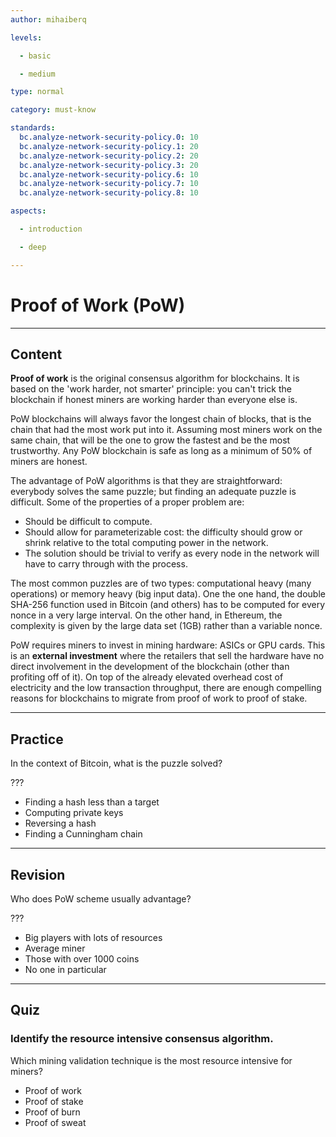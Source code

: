 ```yaml
---
author: mihaiberq

levels:

  - basic

  - medium

type: normal

category: must-know

standards:
  bc.analyze-network-security-policy.0: 10
  bc.analyze-network-security-policy.1: 20
  bc.analyze-network-security-policy.2: 20
  bc.analyze-network-security-policy.3: 20
  bc.analyze-network-security-policy.6: 10
  bc.analyze-network-security-policy.7: 10
  bc.analyze-network-security-policy.8: 10

aspects:

  - introduction

  - deep

---
```

# Proof of Work (PoW)

---
## Content

**Proof of work** is the original consensus algorithm for blockchains. It is based on the 'work harder, not smarter' principle: you can't trick the blockchain if honest miners are working harder than everyone else is.

PoW blockchains will always favor the longest chain of blocks, that is the chain that had the most work put into it. Assuming most miners work on the same chain, that will be the one to grow the fastest and be the most trustworthy. Any PoW blockchain is safe as long as a minimum of 50% of miners are honest.

The advantage of PoW algorithms is that they are straightforward: everybody solves the same puzzle; but finding an adequate puzzle is difficult. Some of the properties of a proper problem are:
- Should be difficult to compute.
- Should allow for parameterizable cost: the difficulty should grow or shrink relative to the total computing power in the network.
- The solution should be trivial to verify as every node in the network will have to carry through with the process.

The most common puzzles are of two types: computational heavy (many operations) or memory heavy (big input data). One the one hand, the double SHA-256 function used in Bitcoin (and others) has to be computed for every nonce in a very large interval. On the other hand, in Ethereum, the complexity is given by the large data set (1GB) rather than a variable nonce. 

PoW requires miners to invest in mining hardware: ASICs or GPU cards. This is an **external investment** where the retailers that sell the hardware have no direct involvement in the development of the blockchain (other than profiting off of it). On top of the already elevated overhead cost of electricity and the low transaction throughput, there are enough compelling reasons for blockchains to migrate from proof of work to proof of stake. 

---
## Practice

In the context of Bitcoin, what is the puzzle solved?

???

* Finding a hash less than a target 
* Computing private keys
* Reversing a hash
* Finding a Cunningham chain

---
## Revision

Who does PoW scheme usually advantage?

???

* Big players with lots of resources
* Average miner
* Those with over 1000 coins
* No one in particular

---
## Quiz

### Identify the resource intensive consensus algorithm.

Which mining validation technique is the most resource intensive for miners?


- Proof of work
- Proof of stake
- Proof of burn
- Proof of sweat


